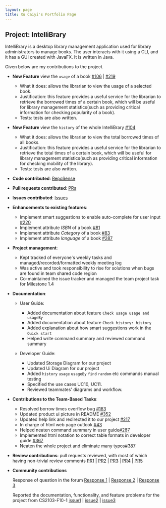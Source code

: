 ```yaml
---
layout: page
title: Xu Caiyi's Portfolio Page
---
```


## Project: IntelliBrary

IntelliBrary is a desktop library management application used for library administrators to manage books. The user interacts with it using a CLI, and it has a GUI created with JavaFX. It is written in Java.

Given below are my contributions to the project.

* **New Feature** view the `usage` of a book [#106](https://github.com/AY2021S1-CS2103-F09-3/tp/pull/106) | [#219](https://github.com/AY2021S1-CS2103-F09-3/tp/pull/219)
    * What it does: allows the librarian to view the usage of a selected book.
    * Justification: this feature provides a useful service for the librarian to retrieve the borrowed times of a certain book,
      which will be useful for library management statistics(such as providing critical information for checking popularity of a book).
    * Tests: tests are also written.

* **New Feature** view the `history` of the whole IntelliBrary [#104](https://github.com/AY2021S1-CS2103-F09-3/tp/pull/104)
    * What it does: allows the librarian to view the total borrowed times of all books.
    * Justification: this feature provides a useful service for the librarian to retrieve the total times of a certain book,
      which will be useful for library management statistics(such as providing critical information for checking mobility of the library).
    * Tests: tests are also written.

* **Code contributed**: [RepoSense](https://nus-cs2103-ay2021s1.github.io/tp-dashboard/#breakdown=true&search=caiyi34777&sort=groupTitle&sortWithin=title&since=2020-08-14&timeframe=commit&mergegroup=&groupSelect=groupByRepos&checkedFileTypes=docs~functional-code~test-code~other)
* **Pull requests contributed**: [PRs](https://github.com/AY2021S1-CS2103-F09-3/tp/pulls?q=is%3Apr+author%3ACaiyi34777)
* **Issues contributed**: [Issues](https://github.com/AY2021S1-CS2103-F09-3/tp/issues/created_by/Caiyi34777)

* **Enhancements to existing features**:
  * Implement smart suggestions to enable auto-complete for user input [#220](https://github.com/AY2021S1-CS2103-F09-3/tp/pull/220)
  * Implement attribute _ISBN_ of a book [#81](https://github.com/AY2021S1-CS2103-F09-3/tp/pull/81)
  * Implement attribute _Category_ of a book [#83](https://github.com/AY2021S1-CS2103-F09-3/tp/pull/83)
  * Implement attribute _language_ of a book [#287](https://github.com/AY2021S1-CS2103-F09-3/tp/pull/287)
  
* **Project management**:
  * Kept tracked of everyone's weekly tasks and managed/recorded/formatted weekly meeting log
  * Was active and took responsibility to rise for solutions when bugs are found in team shared code region
  * Co-maintained the issue tracker and managed the team project task for Milestone 1.4

* **Documentation**:
  * User Guide:
    * Added documentation about feature `Check usage usage and usageBy`
    * Added documentation about feature `Check history: history`
    * Added explanation about how smart suggestions work in the `Quick start`
    * Helped write command summary and reviewed command summary
    
  * Developer Guide:
    * Updated Storage Diagram for our project
    * Updated Ui Diagram for our project
    * Added `history` `usage` `usageBy` `find` `random` etc commands manual testing
    * Specified the use cases  UC10, UC11.
    * Reviewed teammates' diagrams and workflow.

* **Contributions to the Team-Based Tasks**:
    * Resolved borrow times overflow bug [#183](https://github.com/AY2021S1-CS2103-F09-3/tp/issues/183)
    * Updated product ui picture in README [#352](https://github.com/AY2021S1-CS2103-F09-3/tp/pull/352)
    * Updated help link and redirected it to our project [#217](https://github.com/AY2021S1-CS2103-F09-3/tp/pull/217)
    * In charge of html web page outlook [#43](https://github.com/AY2021S1-CS2103-F09-3/tp/pull/43/commits/869500cb799cb58936f101df1e4f5434651d33ad)
    * Helped neaten command summary in user guide[#287](https://github.com/AY2021S1-CS2103-F09-3/tp/pull/287/commits/1fcd3bcc09d4ed23837ebf467d968f2a065439cf)
    * Implemented html notation to correct table formats in developer guide [#367](https://github.com/AY2021S1-CS2103-F09-3/tp/pull/367)
    * Neaten the whole project and eliminate many typos[#387](https://github.com/AY2021S1-CS2103-F09-3/tp/pull/387)
    
* **Review contributions**:
    pull requests reviewed, with most of which having non-trivial review comments
    [PR1](https://github.com/AY2021S1-CS2103-F09-3/tp/pull/279) 
    | [PR2](https://github.com/AY2021S1-CS2103-F09-3/tp/pull/303) 
    | [PR3](https://github.com/AY2021S1-CS2103-F09-3/tp/pull/363) 
    | [PR4](https://github.com/AY2021S1-CS2103-F09-3/tp/pull/340) 
    | [PR5](https://github.com/AY2021S1-CS2103-F09-3/tp/pull/96) 

* **Community contributions**

    Response of question in the forum
    [Response 1](https://github.com/nus-cs2103-AY2021S1/forum/issues/247)
| [Response 2](https://github.com/nus-cs2103-AY2021S1/forum/issues/407)
| [Response 3](https://github.com/nus-cs2103-AY2021S1/forum/issues/374)

    Reported the documentation, functionality, and feature problems for the project from CS2103-F10-1
    [issue1](https://github.com/AY2021S1-CS2103-F10-3/tp/issues/123)
| [issue2](https://github.com/AY2021S1-CS2103-F10-3/tp/issues/118)
| [issue3](https://github.com/AY2021S1-CS2103-F10-3/tp/issues/117)
